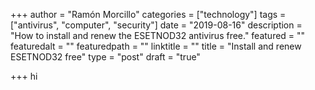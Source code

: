 +++
author = "Ramón Morcillo"
categories = ["technology"]
tags = ["antivirus", "computer", "security"]
date = "2019-08-16"
description = "How to install and renew the ESETNOD32 antivirus free."
featured = ""
featuredalt = ""
featuredpath = ""
linktitle = ""
title = "Install and renew ESETNOD32 free"
type = "post"
draft = "true"

+++
hi